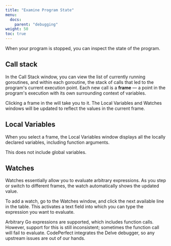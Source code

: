 ```yaml
---
title: "Examine Program State"
menu:
  docs:
    parent: "debugging"
weight: 50
toc: true
---
```


When your program is stopped, you can inspect the state of the program.

## Call stack

In the Call Stack window, you can view the list of currently running
goroutines, and within each goroutine, the stack of calls that led to the
program's current execution point. Each new call is a **frame** &mdash; a point
in the program's execution with its own surrounding context of variables.

Clicking a frame in the will take you to it. The Local Variables and Watches
windows will be updated to reflect the values in the current frame.

## Local Variables

When you select a frame, the Local Variables window displays all the locally
declared variables, including function arguments.

This does not include global variables.

## Watches

Watches essentially allow you to evaluate arbitrary expressions. As you step or
switch to different frames, the watch automatically shows the updated value.

To add a watch, go to the Watches window, and click the next available line in
the table. This activates a text field into which you can type the expression
you want to evaluate.

Arbitrary Go expressions are supported, which includes function calls. However,
support for this is still inconsistent; sometimes the function call will fail
to evaluate. CodePerfect integrates the Delve debugger, so any upstream
issues are out of our hands.
